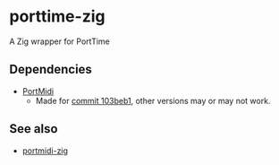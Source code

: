 # porttime-zig
A Zig wrapper for PortTime

## Dependencies
- [PortMidi](https://github.com/PortMidi/portmidi/)
  - Made for [commit 103beb1](https://github.com/PortMidi/portmidi/tree/103beb136ca9833d47d3f3a150364330d78638e7), other versions may or may not work.

## See also
- [portmidi-zig](https://github.com/DivergentClouds/portmidi-zig)
